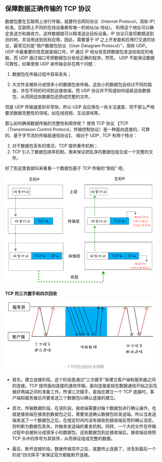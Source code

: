 ## 保障数据正确传输的 TCP 协议

数据包要在互联网上进行传输，就要符合网际协议（Internet Protocol，简称 IP）标准。互联网上不同的在线设备都有唯一的地址(ip 地址)， 利用这个地址可以确定发送方和接收方。这样数据就可以精准送达目标设备。IP 协议只是将数据送到目的地，并没用送到目标应用，因此，需要基于 IP 之上开发能和应用打交道的协议，最常见的是“用户数据包协议（User Datagram Protocol）”，简称 UDP。
UDP 中最重要的信息就是端口号，IP 通过 IP 地址信息把数据包发送给指定的电脑，而 UDP 通过端口号把数据包分发给正确的程序。然而， UDP 不能保证数据可靠性，如果使用 UDP 来传输会存在两个问题：

1. 数据包在传输过程中容易丢失；

2. 大文件会被拆分成很多小的数据包来传输，这些小的数据包会经过不同的路由，并在不同的时间到达接收端，而 UDP 协议并不知道如何组装这些数据包，从而把这些数据包还原成完整的文件。

但是 UDP 传输速度却非常快，所以 UDP 会应用在一些关注速度、但不那么严格要求数据完整性的领域，如在线视频、互动游戏等。

那么如何确保数据传输的完整性和顺序呢？ 使用 TCP 协议 【TCP（Transmission Control Protocol，传输控制协议）是一种面向连接的、可靠的、基于字节流的传输层通信协议】， 相对于 UDP , TCP 有两个特点：

1. 对于数据包丢失的情况，TCP 提供重传机制；
2. TCP 引入了数据包排序机制，用来保证把乱序的数据包组合成一个完整的文件。

好了到这里我就叫来看看一个数据包基于 TCP 传输的“旅程” 吧。

<img src="./img/data_in_TCP.png" />

**TCP 的三次握手和四次回收**

<img src="./img/TCP_life.png" />

- 首先，建立连接阶段。这个阶段是通过“三次握手”来建立客户端和服务器之间的连接。TCP 提供面向连接的通信传输。面向连接是指在数据通信开始之前先做好两端之间的准备工作。所谓三次握手，是指在建立一个 TCP 连接时，客户端和服务器总共要发送三个数据包以确认连接的建立。

- 其次，传输数据阶段。在该阶段，接收端需要对每个数据包进行确认操作，也就是接收端在接收到数据包之后，需要发送确认数据包给发送端。所以当发送端发送了一个数据包之后，在规定时间内没有接收到接收端反馈的确认消息，则判断为数据包丢失，并触发发送端的重发机制。同样，一个大的文件在传输过程中会被拆分成很多小的数据包，这些数据包到达接收端后，接收端会按照 TCP 头中的序号为其排序，从而保证组成完整的数据。

- 最后，断开连接阶段。数据传输完毕之后，就要终止连接了，涉及到最后一个阶段“四次挥手”来保证双方都能断开连接。
